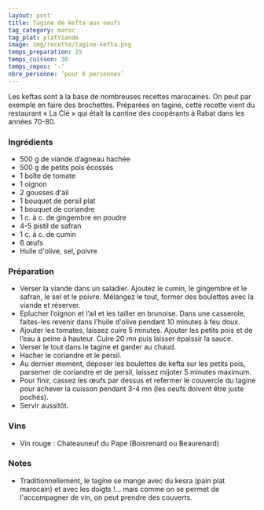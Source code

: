 ```yaml
---
layout: post
title: Tagine de kefta aux oeufs
tag_category: maroc
tag_plat: platViande
image: img/recette/tagine-kefta.png
temps_preparation: 15
temps_cuisson: 30
temps_repos: ‘-‘
nbre_personne: ‘pour 6 personnes’
---
```

Les keftas sont à la base de nombreuses recettes marocaines. On peut par exemple en faire des brochettes. Préparées en tagine, cette recette vient du restaurant « La Clé » qui était la cantine des coopérants à Rabat dans les années 70-80.

### Ingrédients
* 500 g de viande d’agneau hachée
* 500 g de petits pois écossés
* 1 boîte de tomate
* 1 oignon
* 2 gousses d'ail
* 1 bouquet de persil plat
* 1 bouquet de coriandre
* 1 c. à c. de gingembre en poudre
* 4-5 pistil de safran
* 1 c. à c. de cumin
* 6 œufs
* Huile d'olive, sel, poivre

### Préparation
* Verser la viande dans un saladier. Ajoutez le cumin, le gingembre et le safran, le sel et le poivre. Mélangez le tout, former des boulettes avec la viande et réserver.
* Eplucher l’oignon et l’ail et les tailler en brunoise. Dans une casserole, faites-les revenir dans l'huile d'olive pendant 10 minutes à feu doux.
* Ajouter les tomates, laissez cuire 5 minutes. Ajouter les petits pois et de l’eau à peine à hauteur. Cuire 20 mn puis laisser épaissir la sauce.
* Verser le tout dans le tagine et garder au chaud.
* Hacher le coriandre et le persil.
* Au dernier moment, déposer les boulettes de kefta sur les petits pois, parsemer de coriandre et de persil, laissez mijoter 5 minutes maximum.
* Pour finir, cassez les œufs par dessus et refermer le couvercle du tagine pour achever la cuisson pendant 3-4 mn (les oeufs doivent être juste pochés).
* Servir aussitôt.

### Vins
* Vin rouge : Chateauneuf du Pape (Boisrenard ou Beaurenard)

### Notes
* Traditionnellement, le tagine se mange avec du kesra (pain plat marocain) et avec les doigts !… mais comme on se permet de l'accompagner de vin, on peut prendre des couverts.
